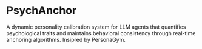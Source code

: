 # PsychAnchor
A dynamic personality calibration system for LLM agents that quantifies psychological traits and maintains behavioral consistency through real-time anchoring algorithms. Insipred by PersonaGym.
